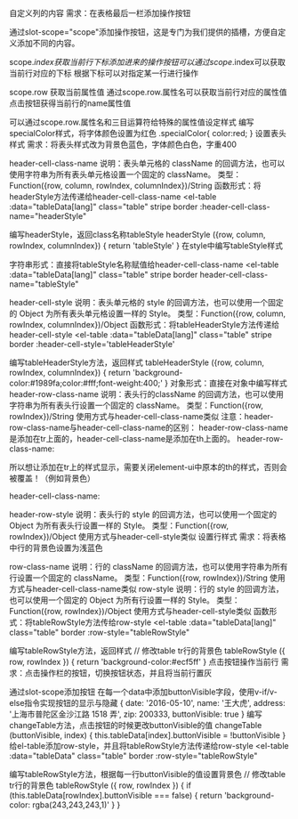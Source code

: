 
自定义列的内容
需求：在表格最后一栏添加操作按钮

通过slot-scope="scope"添加操作按钮，这是专门为我们提供的插槽，方便自定义添加不同的内容。
   <template slot-scope="scope">
    <el-button size="mini" type="primary">编辑</el-button>
    <el-button size="mini" type="danger">删除</el-button>
   </template>
   </el-table-column>
 
scope.$index 获取当前行下标
添加进来的操作按钮可以通过scope.$index可以获取当前行对应的下标
<el-table-column label="操作" width="160">
   <template slot-scope="scope">
    <el-button size="mini" type="primary" plain @click = "showIndex(scope.$index)">点击显示当前行下标</el-button>
   </template>
   </el-table-column>
根据下标可以对指定某一行进行操作

scope.row 获取当前属性值
通过scope.row.属性名可以获取当前行对应的属性值
<el-table-column label="操作" width="160">
   <template slot-scope="scope">
    <el-button size="mini" type="primary" plain @click = "showName(scope.row.name)">点击获取姓名属性</el-button>
   </template>
   </el-table-column>
点击按钮获得当前行的name属性值

可以通过scope.row.属性名和三目运算符给特殊的属性值设定样式
<el-table-column prop="name" :label="langConfig.table.name[lang]" width="200">
   <template slot-scope="scope">
    <div :class="scope.row.name === '王大虎' ? 'specialColor':''">{{scope.row.name}}</div>
   </template>
   </el-table-column>
编写specialColor样式，将字体颜色设置为红色
.specialColor{
 color:red;
 }
设置表头样式
需求：将表头样式改为背景色蓝色，字体颜色白色，字重400

header-cell-class-name
说明：表头单元格的 className 的回调方法，也可以使用字符串为所有表头单元格设置一个固定的 className。
类型：Function({row, column, rowIndex, columnIndex})/String
函数形式：将headerStyle方法传递给header-cell-class-name
<el-table 
   :data="tableData[lang]" 
   class="table" 
   stripe 
   border 
   :header-cell-class-name="headerStyle"
  >
编写headerStyle，返回class名称tableStyle
headerStyle ({row, column, rowIndex, columnIndex}) {
  return 'tableStyle'
  }
在style中编写tableStyle样式
<style lang = "scss">
 .tableStyle{
 background-color: #1989fa!important;
 color:#fff;
 font-weight:400;
 }
</style>
字符串形式：直接将tableStyle名称赋值给header-cell-class-name
<el-table 
   :data="tableData[lang]" 
   class="table" 
   stripe 
   border 
   header-cell-class-name="tableStyle"
  >
header-cell-style
说明：表头单元格的 style 的回调方法，也可以使用一个固定的 Object 为所有表头单元格设置一样的 Style。
类型：Function({row, column, rowIndex, columnIndex})/Object
函数形式：将tableHeaderStyle方法传递给header-cell-style
<el-table 
   :data="tableData[lang]" 
   class="table" 
   stripe 
   border 
   :header-cell-style='tableHeaderStyle'
  >
编写tableHeaderStyle方法，返回样式
tableHeaderStyle ({row, column, rowIndex, columnIndex}) {
  return 'background-color:#1989fa;color:#fff;font-weight:400;'
  }
对象形式：直接在对象中编写样式
<el-table 
   :data="tableData[lang]" 
   class="table" 
   stripe 
   border 
   :header-cell-style="{
   'background-color': '#1989fa',
   'color': '#fff',
   'font-weight': '400'
  }">
header-row-class-name
说明：表头行的className 的回调方法，也可以使用字符串为所有表头行设置一个固定的 className。
类型：Function({row, rowIndex})/String
使用方式与header-cell-class-name类似
注意：header-row-class-name与header-cell-class-name的区别：
header-row-class-name是添加在tr上面的，header-cell-class-name是添加在th上面的。
header-row-class-name:

所以想让添加在tr上的样式显示，需要关闭element-ui中原本的th的样式，否则会被覆盖！（例如背景色）

header-cell-class-name:

header-row-style
说明：表头行的 style 的回调方法，也可以使用一个固定的 Object 为所有表头行设置一样的 Style。
类型：Function({row, rowIndex})/Object
使用方式与header-cell-style类似
设置行样式
需求：将表格中行的背景色设置为浅蓝色

row-class-name
说明：行的 className 的回调方法，也可以使用字符串为所有行设置一个固定的 className。
类型：Function({row, rowIndex})/String
使用方式与header-cell-class-name类似
row-style
说明：行的 style 的回调方法，也可以使用一个固定的 Object 为所有行设置一样的 Style。
类型：Function({row, rowIndex})/Object
使用方式与header-cell-style类似
函数形式：将tableRowStyle方法传给row-style
<el-table 
   :data="tableData[lang]" 
   class="table" 
   border 
   :row-style="tableRowStyle"
  >
编写tableRowStyle方法，返回样式
// 修改table tr行的背景色
  tableRowStyle ({ row, rowIndex }) {
  return 'background-color:#ecf5ff'
  }
点击按钮操作当前行
需求：点击操作栏的按钮，切换按钮状态，并且将当前行置灰

通过slot-scope添加按钮
<el-table-column label="操作" width="160">
   <template slot-scope="scope">
    <el-button size="mini" type="danger" plain v-if = "scope.row.buttonVisible" @click = "changeTable(scope.row.buttonVisible,scope.$index)">禁用该行</el-button>
    <el-button size="mini" type="primary" plain v-else @click = "changeTable(scope.row.buttonVisible,scope.$index)">启用该行</el-button>
   </template>
   </el-table-column>
在每一个data中添加buttonVisible字段，使用v-if/v-else指令实现按钮的显示与隐藏
{
   date: '2016-05-10',
   name: '王大虎',
   address: '上海市普陀区金沙江路 1518 弄',
   zip: 200333,
   buttonVisible: true
  }
编写changeTable方法，点击按钮的时候更改buttonVisible的值
changeTable (buttonVisible, index) {
  this.tableData[index].buttonVisible = !buttonVisible
  }
给el-table添加row-style，并且将tableRowStyle方法传递给row-style
<el-table 
   :data="tableData" 
   class="table" 
   border 
   :row-style="tableRowStyle"
  >
编写tableRowStyle方法，根据每一行buttonVisible的值设置背景色
// 修改table tr行的背景色
  tableRowStyle ({ row, rowIndex }) {
  if (this.tableData[rowIndex].buttonVisible === false) {
   return 'background-color: rgba(243,243,243,1)'
  }
  }
